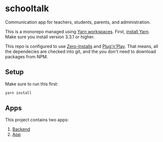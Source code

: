 # schooltalk

Communication app for teachers, students, parents, and administration.

This is a monorepo managed using [Yarn workspaces](https://yarnpkg.com/features/workspaces/). First, [install Yarn](https://yarnpkg.com/getting-started/install). Make sure you install version 3.3.1 or higher.

This repo is configured to use [Zero-Installs](https://yarnpkg.com/features/zero-installs) and [Plug'n'Play](https://yarnpkg.com/features/pnp). That means, all the dependecies are checked into git, and the you don't need to download
packages from NPM.

## Setup

Make sure to run this first:

```bash
yarn install
```

## Apps

This project contains two apps:

1. [Backend](apps/backend/README.md)
2. [App](apps/app/README.md)
